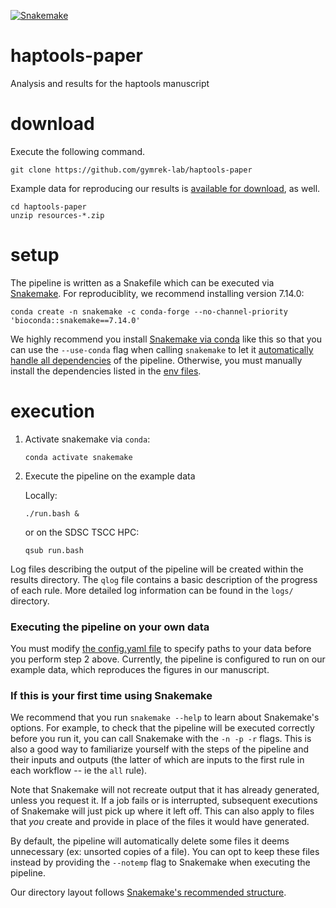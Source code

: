 [![Snakemake](https://img.shields.io/badge/snakemake-≥7.14.0-brightgreen.svg?style=flat-square)](https://snakemake.bitbucket.io)

# haptools-paper
Analysis and results for the haptools manuscript

# download
Execute the following command.
```
git clone https://github.com/gymrek-lab/haptools-paper
```
Example data for reproducing our results is [available for download](https://drive.google.com/drive/folders/1R9P7SCJuuKf49J-Orz1gSuS-GBUK_7FM), as well.
```
cd haptools-paper
unzip resources-*.zip
```

# setup
The pipeline is written as a Snakefile which can be executed via [Snakemake](https://snakemake.readthedocs.io). For reproduciblity, we recommend installing version 7.14.0:
```
conda create -n snakemake -c conda-forge --no-channel-priority 'bioconda::snakemake==7.14.0'
```
We highly recommend you install [Snakemake via conda](https://snakemake.readthedocs.io/en/stable/getting_started/installation.html#installation-via-conda) like this so that you can use the `--use-conda` flag when calling `snakemake` to let it [automatically handle all dependencies](https://snakemake.readthedocs.io/en/stable/snakefiles/deployment.html#integrated-package-management) of the pipeline. Otherwise, you must manually install the dependencies listed in the [env files](workflow/envs/).

# execution
1. Activate snakemake via `conda`:
    ```
    conda activate snakemake
    ```
2. Execute the pipeline on the example data

    Locally:
    ```
    ./run.bash &
    ```

    or on the SDSC TSCC HPC:
    ```
    qsub run.bash
    ```

Log files describing the output of the pipeline will be created within the results directory. The `qlog` file contains a basic description of the progress of each rule. More detailed log information can be found in the `logs/` directory.

### Executing the pipeline on your own data
You must modify [the config.yaml file](config/config.yaml) to specify paths to your data before you perform step 2 above. Currently, the pipeline is configured to run on our example data, which reproduces the figures in our manuscript.

### If this is your first time using Snakemake
We recommend that you run `snakemake --help` to learn about Snakemake's options. For example, to check that the pipeline will be executed correctly before you run it, you can call Snakemake with the `-n -p -r` flags. This is also a good way to familiarize yourself with the steps of the pipeline and their inputs and outputs (the latter of which are inputs to the first rule in each workflow -- ie the `all` rule).

Note that Snakemake will not recreate output that it has already generated, unless you request it. If a job fails or is interrupted, subsequent executions of Snakemake will just pick up where it left off. This can also apply to files that *you* create and provide in place of the files it would have generated.

By default, the pipeline will automatically delete some files it deems unnecessary (ex: unsorted copies of a file). You can opt to keep these files instead by providing the `--notemp` flag to Snakemake when executing the pipeline.

Our directory layout follows [Snakemake's recommended structure](https://snakemake.readthedocs.io/en/stable/snakefiles/deployment.html#distribution-and-reproducibility).
